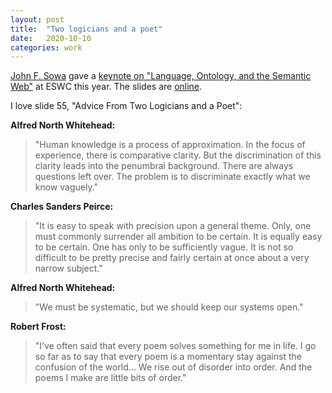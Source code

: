 ```yaml
---
layout: post
title:  "Two logicians and a poet"
date:   2020-10-10
categories: work
---
```


[John F. Sowa](https://en.wikipedia.org/wiki/John_F._Sowa) gave a [keynote on "Language, Ontology, and the Semantic Web"](https://2020.eswc-conferences.org/keynote-john-f-sowa/) at ESWC this year. The slides are [online](http://jfsowa.com/talks/eswc.pdf).

I love slide 55, "Advice From Two Logicians and a Poet":

**Alfred North Whitehead:**

> "Human knowledge is a process of approximation. In the focus of experience, there is comparative clarity. But the discrimination of this clarity leads into the penumbral background. There are always questions left over. The problem is to discriminate exactly what we know vaguely."

**Charles Sanders Peirce:**

> "It is easy to speak with precision upon a general theme. Only, one must commonly surrender all ambition to be certain. It is equally easy to be certain. One has only to be sufficiently vague. It is not so difficult to be pretty precise and fairly certain at once about a very narrow subject."

**Alfred North Whitehead:**
> "We must be systematic, but we should keep our systems open."

**Robert Frost:**
> "I’ve often said that every poem solves something for me in life. I go so far as to say that every poem is a momentary stay against the confusion of the world... We rise out of disorder into order. And the poems I make are little bits of order."
